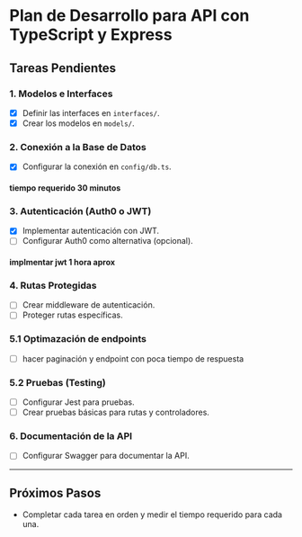 # Plan de Desarrollo para API con TypeScript y Express

## Tareas Pendientes

### 1. **Modelos e Interfaces**
- [x] Definir las interfaces en `interfaces/`.
- [x] Crear los modelos en `models/`.

### 2. **Conexión a la Base de Datos**
- [x] Configurar la conexión en `config/db.ts`.
#### tiempo requerido 30 minutos 

### 3. **Autenticación (Auth0 o JWT)**
- [x] Implementar autenticación con JWT.
- [ ] Configurar Auth0 como alternativa (opcional).
#### implmentar jwt 1 hora aprox

### 4. **Rutas Protegidas**
- [ ] Crear middleware de autenticación.
- [ ] Proteger rutas específicas.

### 5.1 **Optimazación de endpoints**
- [ ] hacer paginación y endpoint con poca tiempo de respuesta 
### 5.2 **Pruebas (Testing)**
- [ ] Configurar Jest para pruebas.
- [ ] Crear pruebas básicas para rutas y controladores.

### 6. **Documentación de la API**
- [ ] Configurar Swagger para documentar la API.

---

## Próximos Pasos
- Completar cada tarea en orden y medir el tiempo requerido para cada una.
